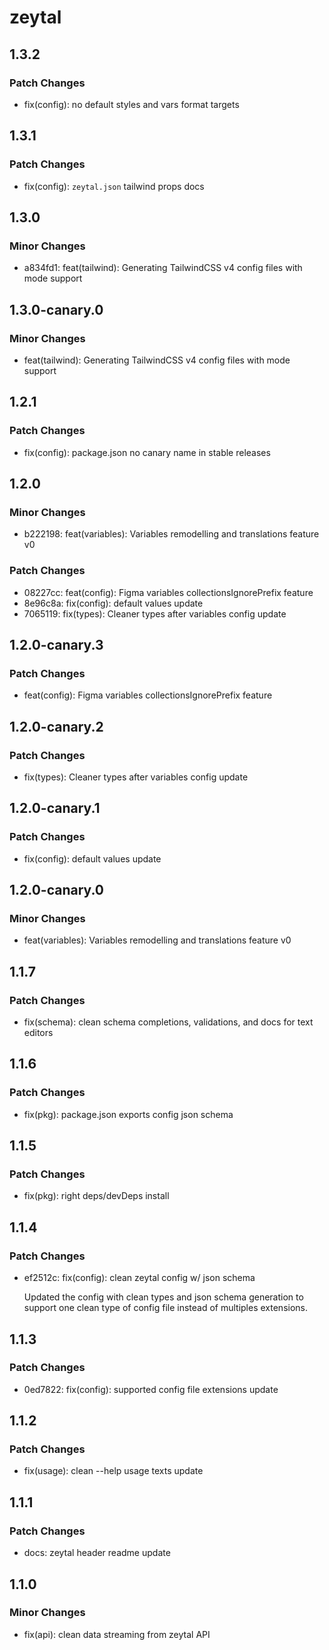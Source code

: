 # zeytal

## 1.3.2

### Patch Changes

- fix(config): no default styles and vars format targets

## 1.3.1

### Patch Changes

- fix(config): `zeytal.json` tailwind props docs

## 1.3.0

### Minor Changes

- a834fd1: feat(tailwind): Generating TailwindCSS v4 config files with mode support

## 1.3.0-canary.0

### Minor Changes

- feat(tailwind): Generating TailwindCSS v4 config files with mode support

## 1.2.1

### Patch Changes

- fix(config): package.json no canary name in stable releases

## 1.2.0

### Minor Changes

- b222198: feat(variables): Variables remodelling and translations feature v0

### Patch Changes

- 08227cc: feat(config): Figma variables collectionsIgnorePrefix feature
- 8e96c8a: fix(config): default values update
- 7065119: fix(types): Cleaner types after variables config update

## 1.2.0-canary.3

### Patch Changes

- feat(config): Figma variables collectionsIgnorePrefix feature

## 1.2.0-canary.2

### Patch Changes

- fix(types): Cleaner types after variables config update

## 1.2.0-canary.1

### Patch Changes

- fix(config): default values update

## 1.2.0-canary.0

### Minor Changes

- feat(variables): Variables remodelling and translations feature v0

## 1.1.7

### Patch Changes

- fix(schema): clean schema completions, validations, and docs for text editors

## 1.1.6

### Patch Changes

- fix(pkg): package.json exports config json schema

## 1.1.5

### Patch Changes

- fix(pkg): right deps/devDeps install

## 1.1.4

### Patch Changes

- ef2512c: fix(config): clean zeytal config w/ json schema

  Updated the config with clean types and json schema generation to support one clean type of config file instead of multiples extensions.

## 1.1.3

### Patch Changes

- 0ed7822: fix(config): supported config file extensions update

## 1.1.2

### Patch Changes

- fix(usage): clean --help usage texts update

## 1.1.1

### Patch Changes

- docs: zeytal header readme update

## 1.1.0

### Minor Changes

- fix(api): clean data streaming from zeytal API
